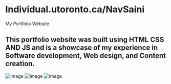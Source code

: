 # Individual.utoronto.ca/NavSaini
My Portfolio Website
## This portfolio website was built using HTML CSS AND JS and is a showcase of my experience in Software development, Web design, and Content creation.

![image](https://user-images.githubusercontent.com/40246928/191338168-79e0493a-3148-4517-b2e4-997c18992613.png)
![image](https://user-images.githubusercontent.com/40246928/191338213-048312d2-121b-4bd9-9ff2-0806d0efd3ab.png)
![image](https://user-images.githubusercontent.com/40246928/191338257-d074b990-9340-4a83-9ad2-6fd69c5b3248.png)
